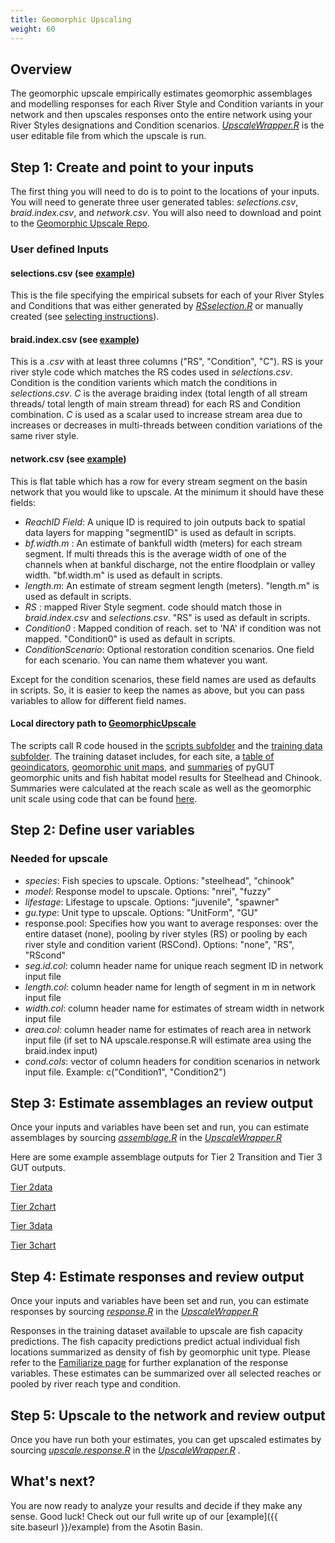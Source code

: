 ```yaml
---
title: Geomorphic Upscaling
weight: 60
---
```


## Overview
The geomorphic upscale empirically estimates geomorphic assemblages and modelling responses for each River Style and Condition variants in your network and then upscales responses onto the entire network using your River Styles designations and Condition scenarios. [*UpscaleWrapper.R*](https://github.com/Riverscapes/GeomorphicUpscale/tree/master/UpscaleWrapper.R) is the user editable file from which the upscale is run. 

## Step 1: Create and point to your inputs
The first thing you will need to do is to point to the locations of your inputs. You will need to generate three user generated tables: *selections.csv*, *braid.index.csv*, and *network.csv*.  You will also need to download and point to the [Geomorphic Upscale Repo](https://github.com/Riverscapes/GeomorphicUpscale). 

### User defined Inputs
#### selections.csv (see [example](htthttps://github.com/Riverscapes/GeomorphicUpscale/blob/master/AsotinUpscale/Inputs/braid.index.csv)) 
This is the file specifying the empirical subsets for each of your River Styles and Conditions that was either generated by [*RSselection.R*](https://github.com/Riverscapes/GeomorphicUpscale/tree/master/scripts/RSselection.R) or manually created (see [selecting instructions](https://github.com/Riverscapes/GeomorphicUpscale/tree/master/docs/selecting.md)). 

#### braid.index.csv (see [example](https://github.com/Riverscapes/GeomorphicUpscale/blob/master/AsotinUpscale/Inputs/braid.index.csv)) 
This is a *.csv* with at least three columns ("RS", "Condition", "C").  RS is your river style code which matches the RS codes used in *selections.csv*. Condition is the condition varients which match the conditions in *selections.csv*. *C* is the average braiding index (total length of all stream threads/ total length of main stream thread) for each RS and Condition combination. *C* is used as a scalar used to increase stream area due to increases or decreases in multi-threads between condition variations of the same river style.  

#### network.csv (see [example](https://github.com/Riverscapes/GeomorphicUpscale/blob/master/AsotinUpscale/Inputs/network.csv))  
This is flat table which has a row for every stream segment on the basin network that you would like to upscale. At the minimum it should have these fields:
 -  *ReachID Field*:  A unique ID is required to join outputs back to spatial data layers for mapping "segmentID" is used as default in scripts.
 - *bf.width.m* : An estimate of bankfull width (meters) for each stream segment.  If multi threads this is the average width of one of the channels when at bankful discharge, not the entire floodplain or valley width. "bf.width.m" is used as default in scripts.
 - *length.m*: An estimate of stream segment length (meters). "length.m" is used as default in scripts.
 -  *RS* : mapped River Style segment.  code should match those in *braid.index.csv* and *selections.csv*. "RS" is used as default in scripts.
 -  *Condition0* : Mapped condition of reach. set to 'NA' if condition was not mapped. "Condition0" is used as default in scripts.
 - *ConditionScenario*: Optional restoration condition scenarios. One field for each scenario.  You can name them whatever you want.

Except for the condition scenarios, these field names are used as defaults in scripts. So, it is easier to keep the names as above, but you can pass variables to allow for different field names.

#### Local directory path to [GeomorphicUpscale](https://github.com/Riverscapes/GeomorphicUpscale) 
The scripts call R code housed in the [scripts subfolder](https://github.com/Riverscapes/GeomorphicUpscale/tree/master/scripts) and the [training data subfolder](https://github.com/Riverscapes/GeomorphicUpscale/tree/master/TrainingData). The training dataset includes, for each site, a [table of geoindicators](https://github.com/Riverscapes/GeomorphicUpscale/tree/master/TrainingData/GUTUpscale_ReachCharacteristics.csv), [geomorphic unit maps](https://github.com/Riverscapes/GeomorphicUpscale/TrainingData/Maps), and [summaries](https://github.com/Riverscapes/GeomorphicUpscale/tree/master/TrainingData/Metrics) of pyGUT geomorphic units and fish habitat model results for Steelhead and Chinook.  Summaries were calculated at the reach scale as well as the geomorphic unit scale using code that can be found [here](https://github.com/Riverscapes/pyGUT/tree/master/SupportingTools/RScripts). 

## Step 2: Define user variables

### Needed for upscale
- *species*: Fish species to upscale. Options: "steelhead", "chinook"
- *model*: Response model to upscale. Options: "nrei", "fuzzy"
-  *lifestage*: Lifestage to upscale. Options: "juvenile", "spawner"
- *gu.type*: Unit type to upscale.  Options: "UnitForm", "GU"
- response.pool: Specifies how you want to average responses: over the entire dataset (none), pooling by river styles (RS) or pooling by each river style and condition varient (RSCond). Options: "none", "RS", "RScond"
- *seg.id.col*: column header name for unique reach segment ID in network input file
- *length.col*: column header name for length of segment in m in network input file
- *width.col*: column header name for estimates of stream width in network input file
- *area.col*: column header name for estimates of reach area in network input file (if set to NA upscale.response.R will estimate area using the braid.index input)
- *cond.cols*: vector of column headers for condition scenarios in network input file. Example: c("Condition1", "Condition2")

## Step 3: Estimate assemblages an review output

Once your inputs and variables have been set and run, you can estimate assemblages by sourcing [*assemblage.R*](https://github.com/Riverscapes/GeomorphicUpscale/tree/master/scripts/assemblage.R) in the [*UpscaleWrapper.R*](https://github.com/Riverscape/GeomorphicUpscale/tree/master/UpscaleWrapper.R) 


Here are some example assemblage outputs for Tier 2 Transition and Tier 3 GUT outputs.

[Tier 2data](https://github.com/Riverscapes/GeomorphicUpscale/tree/master/docs/assets/images/Tier2_assemblage.PNG)

[Tier 2chart](https://github.com/Riverscapes/GeomorphicUpscale/tree/master/docs/assets/images/Tier3_InChannel_Transition_assemblage.tiff)

[Tier 3data](https://github.com/Riverscapes/GeomorphicUpscale/tree/master/docs/assets/images/Tier3_assemblage.PNG)

[Tier 3chart](https://github.com/Riverscapes/GeomorphicUpscale/tree/master/docs/assets/images/Tier3_InChannel_assemblage.tiff)


## Step 4: Estimate responses and review output

Once your inputs and variables have been set and run, you can estimate responses by sourcing [*response.R*](https://github.com/Riverscapes/GeomorphicUpscale/tree/master/scripts/assemblage.R) in the [*UpscaleWrapper.R*](https://github.com/Riverscapes/GeomorphicUpscale/tree/master/UpscaleWrapper.R) 

Responses in the training dataset available to upscale are fish capacity predictions. The fish capacity predictions predict actual individual fish locations summarized as density of fish by geomorphic unit type. Please refer to  the [Familiarize page]({{site.baseurl}}/1.Familiarizing) for further explanation of the response variables. These estimates can be summarized over all selected reaches or pooled by river reach type and condition. 


## Step 5: Upscale to the network and review output 

Once you have run both your estimates, you can get upscaled estimates by sourcing [*upscale.response.R*](https://github.com/Riverscapes/GeomorphicUpscale/tree/master/scripts/upscale.response.R) in the [*UpscaleWrapper.R*](https://github.com/Riverscapes/GeomorphicUpscale/tree/master/UpscaleWrapper.R) . 


## What's next?
You are now ready to analyze your results and decide if they make any sense. Good luck!  Check out our full write up of our [example]({{ site.baseurl }}/example) from the Asotin Basin.

